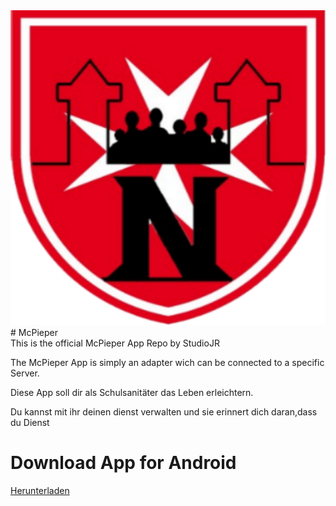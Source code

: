 <img src="	1525446071633.png"/>
# McPieper
<div width="100%" padding="0" margin="0" height="5%" background-color="lightblue"
McPieper für die Schulsanitäter

This is the official McPieper App Repo by StudioJR 

The McPieper App is simply an adapter wich can be connected to a specific Server.

Diese App soll dir als Schulsanitäter das Leben erleichtern.

Du kannst mit ihr deinen dienst verwalten und sie erinnert dich daran,dass du Dienst 


# Download App for Android
<a href="https://github.com/StudioJR/McPieper/raw/master/app.apk">Herunterladen</a>
